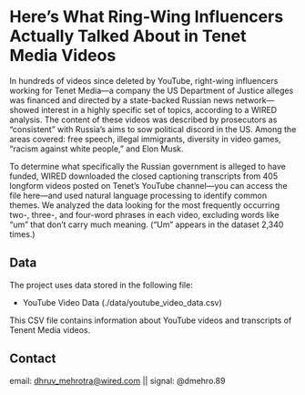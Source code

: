 # Here’s What Ring-Wing Influencers Actually Talked About in Tenet Media Videos 

In hundreds of videos since deleted by YouTube, right-wing influencers working for Tenet Media—a company the US Department of Justice alleges was financed and directed by a state-backed Russian news network—showed interest in a highly specific set of topics, according to a WIRED analysis. The content of these videos was described by prosecutors as “consistent” with Russia’s aims to sow political discord in the US. Among the areas covered: free speech, illegal immigrants, diversity in video games, “racism against white people,” and Elon Musk.


To determine what specifically the Russian government is alleged to have funded, WIRED downloaded the closed captioning transcripts from 405 longform videos posted on Tenet’s YouTube channel—you can access the file here—and used natural language processing to identify common themes. We analyzed the data looking for the most frequently occurring two-, three-, and four-word phrases in each video, excluding words like “um” that don’t carry much meaning. (“Um” appears in the dataset 2,340 times.) 



## Data

The project uses data stored in the following file:
- YouTube Video Data (./data/youtube_video_data.csv)

This CSV file contains information about YouTube videos and transcripts of Tenent Media videos.

## Contact

email: dhruv_mehrotra@wired.com || signal: @dmehro.89

